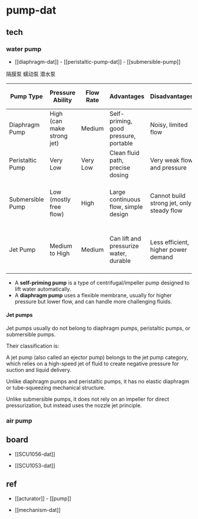 
# pump-dat



## tech 

### water pump 

- [[diaphragm-dat]] - [[peristaltic-pump-dat]] - [[submersible-pump]]

隔膜泵 蠕动泵 潜水泵


| Pump Type        | Pressure Ability           | Flow Rate | Advantages                             | Disadvantages                             | Suitability for Water Gun                   |
| ---------------- | -------------------------- | --------- | -------------------------------------- | ----------------------------------------- | ------------------------------------------- |
| Diaphragm Pump   | High (can make strong jet) | Medium    | Self-priming, good pressure, portable  | Noisy, limited flow                       | ✅ Best choice for high-pressure water gun   |
| Peristaltic Pump | Very Low                   | Very Low  | Clean fluid path, precise dosing       | Very weak flow and pressure               | ❌ Not suitable                              |
| Submersible Pump | Low (mostly free flow)     | High      | Large continuous flow, simple design   | Cannot build strong jet, only steady flow | ⚠️ Suitable only for fountain-like spraying  |
| Jet Pump         | Medium to High             | Medium    | Can lift and pressurize water, durable | Less efficient, higher power demand       | ✅ Possible, but more complex than diaphragm |


- A **self-priming pump** is a type of centrifugal/impeller pump designed to lift water automatically.  
- A **diaphragm pump** uses a flexible membrane, usually for higher pressure but lower flow, and can handle more challenging fluids.  

#### Jet pumps

Jet pumps usually do not belong to diaphragm pumps, peristaltic pumps, or submersible pumps.

Their classification is:

A jet pump (also called an ejector pump) belongs to the jet pump category, which relies on a high-speed jet of fluid to create negative pressure for suction and liquid delivery.

Unlike diaphragm pumps and peristaltic pumps, it has no elastic diaphragm or tube-squeezing mechanical structure.

Unlike submersible pumps, it does not rely on an impeller for direct pressurization, but instead uses the nozzle jet principle.



### air pump 






## board 

- [[SCU1056-dat]]

- [[SCU1053-dat]]



## ref 

- [[acturator]] - [[pump]]

- [[mechanism-dat]]
